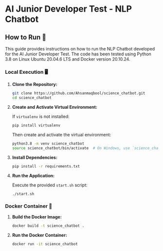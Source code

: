 # AI Junior Developer Test - NLP Chatbot

## How to Run 🚀

This guide provides instructions on how to run the NLP Chatbot developed for the AI Junior Developer Test. The code has been tested using Python 3.8 on Linux Ubuntu 20.04.6 LTS and Docker version 20.10.24.

### Local Execution 🖥️

1. **Clone the Repository:**

    ```bash
    git clone https://github.com/Ahsanmaqbool/science_chatbot.git
    cd science_chatbot
    ```

2. **Create and Activate Virtual Environment:**

    If `virtualenv` is not installed:

    ```bash
    pip install virtualenv
    ```

    Then create and activate the virtual environment:

    ```bash
    python3.8 -m venv science_chatbot
    source science_chatbot/bin/activate  # On Windows, use `science_chatbot\Scripts\activate`
    ```

3. **Install Dependencies:**

    ```bash
    pip install -r requirements.txt
    ```

4. **Run the Application:**

    Execute the provided `start.sh` script:

    ```bash
    ./start.sh
    ```

### Docker Container 🐳

1. **Build the Docker Image:**

    ```bash
    docker build -t science_chatbot .
    ```

2. **Run the Docker Container:**

    ```bash
    docker run -it science_chatbot
    ```
